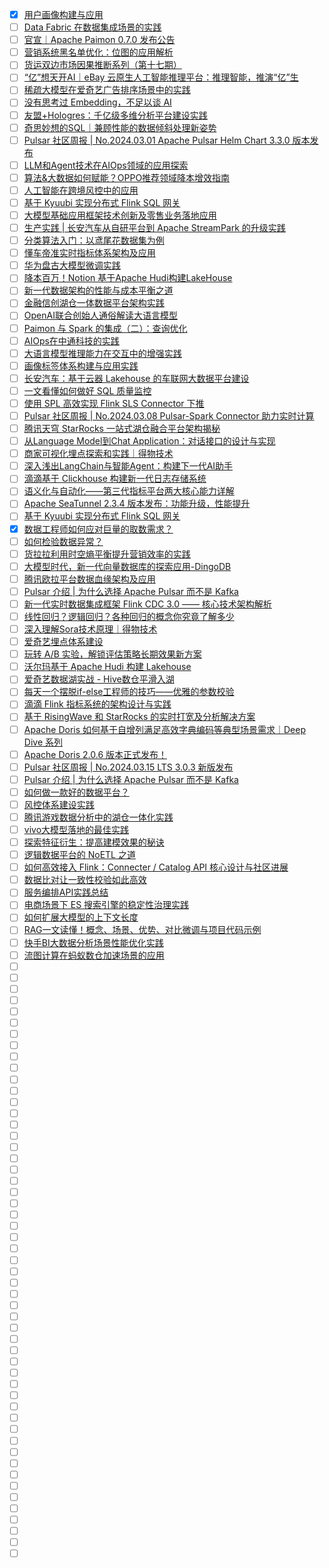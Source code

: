 - [x] [用户画像构建与应用](https://smartsi.blog.csdn.net/article/details/136420521)
- [ ] [Data Fabric 在数据集成场景的实践](https://mp.weixin.qq.com/s/OE2KvvbSz2faSiqxqgC5Eg)
- [ ] [官宣｜Apache Paimon 0.7.0 发布公告](https://mp.weixin.qq.com/s/wyfQZmV6XoxBWPD3bR9O0w)
- [ ] [营销系统黑名单优化：位图的应用解析](https://mp.weixin.qq.com/s/BXSJwIuTyamNLHv_5Fm6hA)
- [ ] [货运双边市场因果推断系列（第十七期）](https://mp.weixin.qq.com/s/QsZTFVUc-kJU5iX9ndXJaw)
- [ ] [“亿”想天开AI｜eBay 云原生人工智能推理平台：推理智能，推演“亿”生](https://mp.weixin.qq.com/s/jiAfQhcCAHgLeLoYl61J5A)
- [ ] [稀疏大模型在爱奇艺广告排序场景中的实践](https://mp.weixin.qq.com/s/zyStqt3IYyhb_IXbMl8Dzg)
- [ ] [没有思考过 Embedding，不足以谈 AI](https://mp.weixin.qq.com/s/7kPxUj2TN2pF9sV06Pd13Q)
- [ ] [友盟+Hologres：千亿级多维分析平台建设实践](https://mp.weixin.qq.com/s/XQOzZx1xVfrIUsf0hlye5w)
- [ ] [奇思妙想的SQL｜兼顾性能的数据倾斜处理新姿势](https://mp.weixin.qq.com/s/TqtCtxUbunf8z5XO1OXKUg)
- [ ] [Pulsar 社区周报 | No.2024.03.01 Apache Pulsar Helm Chart 3.3.0 版本发布](https://mp.weixin.qq.com/s/ZI90pi_sjKq78s0mGGInNw)
- [ ] [LLM和Agent技术在AIOps领域的应用探索](https://mp.weixin.qq.com/s/FzXmKb9kWj8n9bLB95rjTA)
- [ ] [算法&大数据如何赋能？​OPPO推荐领域降本增效指南](https://mp.weixin.qq.com/s/XL0zmGngZ7pGd0kgrSLGzA)
- [ ] [人工智能在跨境风控中的应用](https://mp.weixin.qq.com/s/vRzzfm7g41yH0d2ko3jcPg)
- [ ] [基于 Kyuubi 实现分布式 Flink SQL 网关](https://mp.weixin.qq.com/s/-AwXJz9CqEeX7cRdGGdyIg)
- [ ] [大模型基础应用框架技术创新及零售业务落地应用](https://mp.weixin.qq.com/s/vsu14EMOE4k8_NOmym9VEQ)
- [ ] [生产实践 | 长安汽车从自研平台到 Apache StreamPark 的升级实践](https://mp.weixin.qq.com/s/5VvSP2IyLLofzSRnQzUqPA)
- [ ] [分类算法入门：以鸢尾花数据集为例](https://mp.weixin.qq.com/s/W5W582CqxvRhF3wnKwIdiQ)
- [ ] [懂车帝准实时指标体系架构及应用](https://mp.weixin.qq.com/s/TmrvEjQpojyYD6kaU7dP3A)
- [ ] [华为盘古大模型微调实践](https://mp.weixin.qq.com/s/Za7T8IRQtPR9wwVJkToOgA)
- [ ] [降本百万！Notion 基于Apache Hudi构建LakeHouse](https://mp.weixin.qq.com/s/nnirjtRzaLRF9smRRXPOXw)
- [ ] [新一代数据架构的性能与成本平衡之道](https://mp.weixin.qq.com/s/iB55WaM1EqY1aVrMaz-qwQ)
- [ ] [金融信创湖仓一体数据平台架构实践](https://mp.weixin.qq.com/s/2hBH-Wzeticynhx_sKc0dw)
- [ ] [OpenAI联合创始人通俗解读大语言模型](https://mp.weixin.qq.com/s/VUxmkXlJxiYCu9YB1A_WLw)
- [ ] [Paimon 与 Spark 的集成（二）：查询优化](https://mp.weixin.qq.com/s/BqykxP8_vF23S9QkBmPKUw)
- [ ] [AIOps在中通科技的实践](https://mp.weixin.qq.com/s/J45Wi0F0Av24NR1sWx4DgQ)
- [ ] [大语言模型推理能力在交互中的增强实践](https://mp.weixin.qq.com/s/CvughduIPKRhpQjELs96uw)
- [ ] [画像标签体系构建与应用实践](https://mp.weixin.qq.com/s/FyABTl5aJXeZgvRzpg0cDA)
- [ ] [长安汽车：基于云器 Lakehouse 的车联网大数据平台建设](https://mp.weixin.qq.com/s/HWVISPgykLO-52j5jfCkpQ)
- [ ] [一文看懂如何做好 SQL 质量监控](https://mp.weixin.qq.com/s/18MC8xtasvuF6cI-ObA1aQ)
- [ ] [使用 SPL 高效实现 Flink SLS Connector 下推](https://mp.weixin.qq.com/s/8X4Ap6pys7y9Ms26RQ8Mxg)
- [ ] [Pulsar 社区周报 | No.2024.03.08 Pulsar-Spark Connector 助力实时计算](https://mp.weixin.qq.com/s/0vOlpTDuHW2y5SYdEaX7ZA)
- [ ] [腾讯天穹 StarRocks 一站式湖仓融合平台架构揭秘](https://mp.weixin.qq.com/s/Panwx4GqZQlX6swVzksnmg)
- [ ] [从Language Model到Chat Application：对话接口的设计与实现](https://mp.weixin.qq.com/s/DfMJVZnqFpsubKJ60H8s7g)
- [ ] [商家可视化埋点探索和实践｜得物技术](https://mp.weixin.qq.com/s/vnMkrXm7XbnuXi1_X7s2sw)
- [ ] [深入浅出LangChain与智能Agent：构建下一代AI助手](https://mp.weixin.qq.com/s/Gi6pzD7wAMyzlCBSSWkVLA)
- [ ] [滴滴基于 Clickhouse 构建新一代日志存储系统](https://mp.weixin.qq.com/s/7zUYmQ2jjPNTjTKqnPcRcg)
- [ ] [语义化与自动化——第三代指标平台两大核心能力详解](https://mp.weixin.qq.com/s/8HLxto7pfxoXpchRKTYqHw)
- [ ] [Apache SeaTunnel 2.3.4 版本发布：功能升级，性能提升](https://mp.weixin.qq.com/s/c9ARkPoxCsWu1rlrOeMHzw)
- [ ] [基于 Kyuubi 实现分布式 Flink SQL 网关](https://mp.weixin.qq.com/s/-AwXJz9CqEeX7cRdGGdyIg)
- [x] [数据工程师如何应对巨量的取数需求？](https://smartsi.blog.csdn.net/article/details/136668635)
- [ ] [如何检验数据异常？](https://mp.weixin.qq.com/s/vXpUNqnB0wg0q03fIST2eg)
- [ ] [货拉拉利用时空熵平衡提升营销效率的实践](https://mp.weixin.qq.com/s/-o1aEyQUWvzrUTkOiL1ERg)
- [ ] [大模型时代，新一代向量数据库的探索应用-DingoDB](https://mp.weixin.qq.com/s/y_6KejD1bExxnxm2bYAE6w)
- [ ] [腾讯欧拉平台数据血缘架构及应用](https://mp.weixin.qq.com/s/1MwRuJ3NtKTRs7b5DXZEXw)
- [ ] [Pulsar 介绍 | 为什么选择 Apache Pulsar 而不是 Kafka](https://mp.weixin.qq.com/s/nJSRxSyJ8EO-l-x-IKEjQA)
- [ ] [新一代实时数据集成框架 Flink CDC 3.0 —— 核心技术架构解析](https://mp.weixin.qq.com/s/Pds_C7B9_1kguAZxzD5HKg)
- [ ] [线性回归？逻辑回归？各种回归的概念你究竟了解多少](https://mp.weixin.qq.com/s/1N0y38vtraUzMnrGo2v1CQ)
- [ ] [深入理解Sora技术原理｜得物技术](https://mp.weixin.qq.com/s/e1DqTa1Tgyi4OWpgwrj48Q)
- [ ] [爱奇艺埋点体系建设](https://mp.weixin.qq.com/s/gkyCfqthuSvDb07nrstW8w)
- [ ] [玩转 A/B 实验，解锁评估策略长期效果新方案](https://mp.weixin.qq.com/s/aqNxGul_G9Doow-yDq0jtw)
- [ ] [沃尔玛基于 Apache Hudi 构建 Lakehouse](https://mp.weixin.qq.com/s/DUe3CGck-xfHyzzpQ9VcnA)
- [ ] [爱奇艺数据湖实战 - Hive数仓平滑入湖](https://mp.weixin.qq.com/s/JwurBMie9Q-Xz4gV_8S-bA)
- [ ] [每天一个摆脱if-else工程师的技巧——优雅的参数校验](https://mp.weixin.qq.com/s/4CrFSXTeIQboGKks2Chvfw)
- [ ] [滴滴 Flink 指标系统的架构设计与实践](https://mp.weixin.qq.com/s/m9B4Q7MGAn1g0h0lFwstlA)
- [ ] [基于 RisingWave 和 StarRocks 的实时打宽及分析解决方案](https://mp.weixin.qq.com/s/l_8hmrGLi6qG1qQsZ3DPZA)
- [ ] [Apache Doris 如何基于自增列满足高效字典编码等典型场景需求｜Deep Dive 系列](https://mp.weixin.qq.com/s/ylT9n9BZmpNM8AWtacNq1w)
- [ ] [Apache Doris 2.0.6 版本正式发布！](https://mp.weixin.qq.com/s/iAdxHjA5KLOOZpjk0_lRlA)
- [ ] [Pulsar 社区周报 | No.2024.03.15 LTS 3.0.3 新版发布](https://mp.weixin.qq.com/s/2f0E3tCU_8iF_0QljqJmXQ)
- [ ] [Pulsar 介绍 | 为什么选择 Apache Pulsar 而不是 Kafka](https://mp.weixin.qq.com/s/nJSRxSyJ8EO-l-x-IKEjQA)
- [ ] [如何做一款好的数据平台？](https://mp.weixin.qq.com/s/_9kOOKHlOSnrDySRY7fpkQ)
- [ ] [风控体系建设实践](https://mp.weixin.qq.com/s/G6wZ35HCXuBtE6DcuNtmkw)
- [ ] [腾讯游戏数据分析中的湖仓一体化实践](https://mp.weixin.qq.com/s/xTRlwb329xFr86r8HUghpg)
- [ ] [vivo大模型落地的最佳实践](https://mp.weixin.qq.com/s/sF-i10LkmKMa9iriqbWayA)
- [ ] [探索特征衍生：提高建模效果的秘诀](https://mp.weixin.qq.com/s/v-gbiGlDQIZ2_vHk0Q-9Og)
- [ ] [逻辑数据平台的 NoETL 之道](https://mp.weixin.qq.com/s/_G74MQgVY3TqCm6uY0qRiw)
- [ ] [如何高效接入 Flink：Connecter / Catalog API 核心设计与社区进展](https://mp.weixin.qq.com/s/CAxAgVDzHZ6vZ3BSvi9mlA)
- [ ] [数据比对让一致性校验如此高效](https://mp.weixin.qq.com/s/DaQLylydYEN_u8itpLyufg)
- [ ] [服务编排API实践总结](https://mp.weixin.qq.com/s/5-sWZKcBG7ELe9P58mWZBg)
- [ ] [电商场景下 ES 搜索引擎的稳定性治理实践](https://mp.weixin.qq.com/s/fAgAgWWYJbbfcGGx1BpLsw)
- [ ] [如何扩展大模型的上下文长度](https://mp.weixin.qq.com/s/Wuk9gSE9rVxCBeI5l8k41w)
- [ ] [RAG一文读懂！概念、场景、优势、对比微调与项目代码示例](https://mp.weixin.qq.com/s/8wnetem6VG0HJn99YVgbDg)
- [ ] [快手BI大数据分析场景性能优化实践](https://mp.weixin.qq.com/s/4eiKfDdo21zMcNWWR-Q26A)
- [ ] [流图计算在蚂蚁数仓加速场景的应用](https://mp.weixin.qq.com/s/pWuN6jsI7nIhrG3CMxupzw)
- [ ] []()
- [ ] []()
- [ ] []()
- [ ] []()
- [ ] []()
- [ ] []()
- [ ] []()
- [ ] []()
- [ ] []()
- [ ] []()
- [ ] []()
- [ ] []()
- [ ] []()
- [ ] []()
- [ ] []()
- [ ] []()
- [ ] []()
- [ ] []()
- [ ] []()
- [ ] []()
- [ ] []()
- [ ] []()
- [ ] []()
- [ ] []()
- [ ] []()
- [ ] []()
- [ ] []()
- [ ] []()
- [ ] []()
- [ ] []()
- [ ] []()
- [ ] []()
- [ ] []()
- [ ] []()
- [ ] []()
- [ ] []()
- [ ] []()
- [ ] []()
- [ ] []()
- [ ] []()
- [ ] []()
- [ ] []()
- [ ] []()
- [ ] []()
- [ ] []()
- [ ] []()
- [ ] []()
- [ ] []()
- [ ] []()
- [ ] []()
- [ ] []()
- [ ] []()
- [ ] []()
